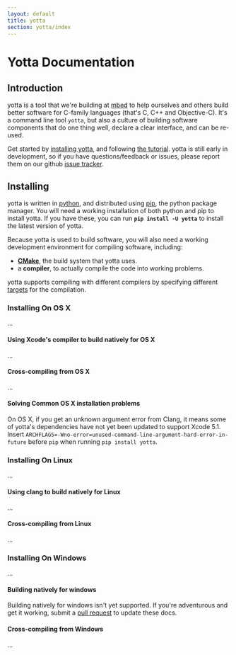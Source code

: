 ```yaml
---
layout: default
title: yotta
section: yotta/index
---
```


<div class="page-header">
  <h1>Yotta Documentation</h1>
</div>

<a name="introduction"></a>
## Introduction
yotta is a tool that we're building at [mbed](https://mbed.org) to help ourselves and others build better software for C-family languages (that's C, C++ and Objective-C). It's a command line tool `yotta`, but also a culture of building software components that do one thing well, declare a clear interface, and can be re-used.

Get started by [installing yotta](#installing), and following [the tutorial](/../tutorial/tutorial.html). yotta is still early in development, so if you have questions/feedback or issues, please report them on our github [issue tracker](https://github.com/ARMmbed/yotta/issues).


<a name="installing"></a>
## Installing
yotta is written in [python](https://www.python.org/download/releases/2.7/),
and distributed using
[pip](http://pip.readthedocs.org/en/latest/installing.html), the python package
manager. You will need a working installation of both python and pip to install
yotta. If you have these, you can run **`pip install -U yotta`** to install the
latest version of yotta.

Because yotta is used to build software, you will also need a working
development environment for compiling software, including:

 * **[CMake](http://www.cmake.org)**, the build system that yotta uses.
 * a **compiler**, to actually compile the code into working problems.

yotta supports compiling with different compilers by specifying different
[targets](../tutorial/tutorial.html) for the compilation.

### Installing On OS X
...

#### Using Xcode's compiler to build natively for OS X
...

#### Cross-compiling from OS X
...

#### Solving Common OS X installation problems
On OS X, if you get an unknown argument error from Clang, it means some of yotta's dependencies have not yet been updated to support Xcode 5.1. Insert `ARCHFLAGS=-Wno-error=unused-command-line-argument-hard-error-in-future` before `pip` when running `pip install yotta`.



### Installing On Linux
...

#### Using clang to build natively for Linux
...

#### Cross-compiling from Linux
...

### Installing On Windows
...

#### Building natively for windows
Building natively for windows isn't yet supported. If you're adventurous and
get it working, submit a [pull request](https://github.com/armmbed/yotta/pulls)
to update these docs.

#### Cross-compiling from Windows
...



